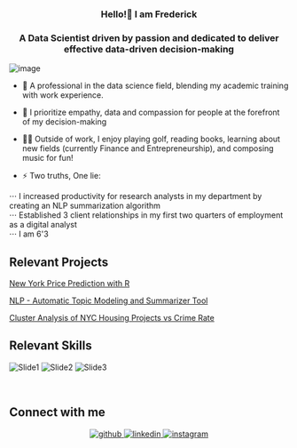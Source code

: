 <div align="center">
<v]" align="center" style="width: 100%" />
</div> 



### <div align="center">Hello!👋 I am Frederick</div>
### <div align="center">A Data Scientist driven by passion and dedicated to deliver effective data-driven decision-making</div>  
![image](https://user-images.githubusercontent.com/15056548/209024184-4b9de017-5baf-4153-9c53-121ead471fbf.gif)

- 👔 A professional in the data science field, blending my academic training with work experience.   
 
- 🤩 I prioritize empathy, data and compassion for people at the forefront of my decision-making  
 
- 🤹‍♂️ Outside of work, I enjoy playing golf, reading books, learning about new fields (currently Finance and Entrepreneurship), and composing music for fun!  
  
- ⚡ Two truths, One lie: 
<div align="left">
⋅⋅⋅    I increased productivity for research analysts in my department by creating an NLP summarization algorithm
<div align="left">
⋅⋅⋅    Established 3 client relationships in my first two quarters of employment as a digital analyst
<div align="left">
⋅⋅⋅    I am 6'3  
  

<br/>  

## Relevant Projects
[New York Price Prediction with R](https://github.com/fredericktantowi/New-York-Rent-Price-Prediction-with-R)
                 
[NLP - Automatic Topic Modeling and Summarizer Tool](https://github.com/fredericktantowi/NLP-Topic-Modeling-and-Summarizer-Tool)
                 
[Cluster Analysis of NYC Housing Projects vs Crime Rate](https://github.com/fredericktantowi/Housing-Projects-VS-Crime-Rate-in-NYC)
<br/>

## Relevant Skills  
![Slide1](https://user-images.githubusercontent.com/15056548/212131868-475dcda3-7ad2-4139-83e1-89b2fd20c022.png)
![Slide2](https://user-images.githubusercontent.com/15056548/212131903-30c0120f-1a1d-4f98-b9c3-ecf9a77ab8d9.png)
![Slide3](https://user-images.githubusercontent.com/15056548/212131928-312ab7b0-bb43-4d0c-9cd3-7c42acce9601.png)

<br/>  


## Connect with me  
<div align="center">
<a href="https://github.com/fredericktantowi" target="_blank">
<img src=https://img.shields.io/badge/github-%2324292e.svg?&style=for-the-badge&logo=github&logoColor=white alt=github style="margin-bottom: 5px;" />
</a>
<a href="https://www.linkedin.com/in/fredericktantowi/" target="_blank">
<img src=https://img.shields.io/badge/linkedin-%231E77B5.svg?&style=for-the-badge&logo=linkedin&logoColor=white alt=linkedin style="margin-bottom: 5px;" />
</a>
<a href="https://www.instagram.com/fmichaeltantowi/" target="_blank">
<img src=https://img.shields.io/badge/instagram-%23000000.svg?&style=for-the-badge&logo=instagram&logoColor=white alt=instagram style="margin-bottom: 5px;" />
</a>  
</div>  
  

<br/>  
